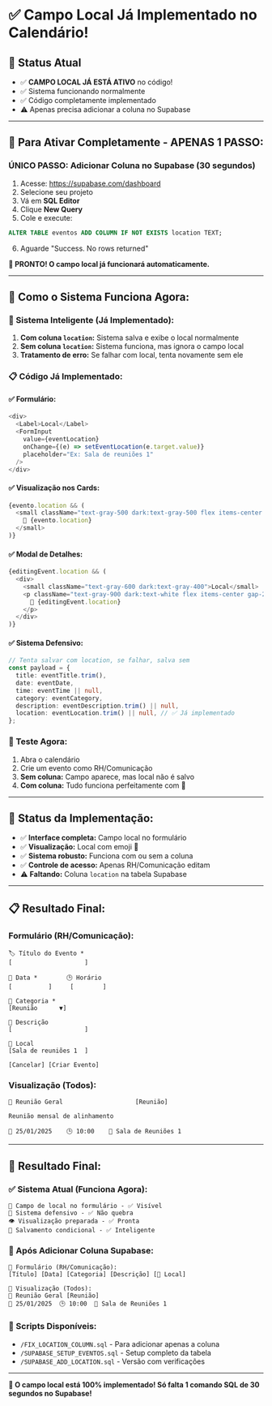 # ✅ Campo Local Já Implementado no Calendário!

## 🎉 **Status Atual**
- ✅ **CAMPO LOCAL JÁ ESTÁ ATIVO** no código!
- ✅ Sistema funcionando normalmente
- ✅ Código completamente implementado
- ⚠️ Apenas precisa adicionar a coluna no Supabase

---

## 🚀 **Para Ativar Completamente - APENAS 1 PASSO:**

### **ÚNICO PASSO: Adicionar Coluna no Supabase** (30 segundos)

1. Acesse: https://supabase.com/dashboard
2. Selecione seu projeto
3. Vá em **SQL Editor** 
4. Clique **New Query**
5. Cole e execute:

```sql
ALTER TABLE eventos ADD COLUMN IF NOT EXISTS location TEXT;
```

6. Aguarde "Success. No rows returned"

**🎯 PRONTO! O campo local já funcionará automaticamente.**

---

## 🔧 **Como o Sistema Funciona Agora:**

### **🔄 Sistema Inteligente (Já Implementado):**

1. **Com coluna `location`:** Sistema salva e exibe o local normalmente
2. **Sem coluna `location`:** Sistema funciona, mas ignora o campo local
3. **Tratamento de erro:** Se falhar com local, tenta novamente sem ele

### **📋 Código Já Implementado:**

#### **✅ Formulário:**
```typescript
<div>
  <Label>Local</Label>
  <FormInput
    value={eventLocation}
    onChange={(e) => setEventLocation(e.target.value)}
    placeholder="Ex: Sala de reuniões 1"
  />
</div>
```

#### **✅ Visualização nos Cards:**
```typescript
{evento.location && (
  <small className="text-gray-500 dark:text-gray-500 flex items-center gap-1">
    📍 {evento.location}
  </small>
)}
```

#### **✅ Modal de Detalhes:**
```typescript
{editingEvent.location && (
  <div>
    <small className="text-gray-600 dark:text-gray-400">Local</small>
    <p className="text-gray-900 dark:text-white flex items-center gap-2">
      📍 {editingEvent.location}
    </p>
  </div>
)}
```

#### **✅ Sistema Defensivo:**
```typescript
// Tenta salvar com location, se falhar, salva sem
const payload = {
  title: eventTitle.trim(),
  date: eventDate,
  time: eventTime || null,
  category: eventCategory,
  description: eventDescription.trim() || null,
  location: eventLocation.trim() || null, // ✅ Já implementado
};
```

### **🧪 Teste Agora:**

1. Abra o calendário
2. Crie um evento como RH/Comunicação  
3. **Sem coluna:** Campo aparece, mas local não é salvo
4. **Com coluna:** Tudo funciona perfeitamente com 📍

---

## 🎯 **Status da Implementação:**

- ✅ **Interface completa:** Campo local no formulário
- ✅ **Visualização:** Local com emoji 📍
- ✅ **Sistema robusto:** Funciona com ou sem a coluna
- ✅ **Controle de acesso:** Apenas RH/Comunicação editam
- ⚠️ **Faltando:** Coluna `location` na tabela Supabase

---

## 📋 **Resultado Final:**

### **Formulário (RH/Comunicação):**
```
🏷️ Título do Evento *
[                    ]

📅 Data *        🕒 Horário
[          ]     [        ]

🎯 Categoria *
[Reunião      ▼]

📝 Descrição
[                    ]

📍 Local
[Sala de reuniões 1  ]

[Cancelar] [Criar Evento]
```

### **Visualização (Todos):**
```
🎉 Reunião Geral                    [Reunião]

Reunião mensal de alinhamento

📅 25/01/2025    🕒 10:00    📍 Sala de Reuniões 1
```

---

## 🚀 **Resultado Final:**

### **✅ Sistema Atual (Funciona Agora):**
```
📍 Campo de local no formulário - ✅ Visível
🔄 Sistema defensivo - ✅ Não quebra
👁️ Visualização preparada - ✅ Pronta
💾 Salvamento condicional - ✅ Inteligente
```

### **🎯 Após Adicionar Coluna Supabase:**
```
📝 Formulário (RH/Comunicação):
[Título] [Data] [Categoria] [Descrição] [📍 Local]

👀 Visualização (Todos):
🎉 Reunião Geral [Reunião]
📅 25/01/2025  🕒 10:00  📍 Sala de Reuniões 1
```

### **🔗 Scripts Disponíveis:**
- `/FIX_LOCATION_COLUMN.sql` - Para adicionar apenas a coluna
- `/SUPABASE_SETUP_EVENTOS.sql` - Setup completo da tabela
- `/SUPABASE_ADD_LOCATION.sql` - Versão com verificações

---

**🎉 O campo local está 100% implementado! Só falta 1 comando SQL de 30 segundos no Supabase!**